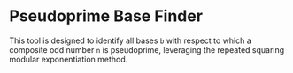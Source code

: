 # Pseudoprime Base Finder

This tool is designed to identify all bases `b` with respect to which a composite odd number `n` is pseudoprime, leveraging the repeated squaring modular exponentiation method.
